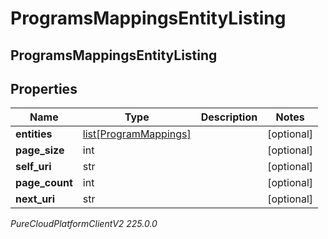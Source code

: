 # ProgramsMappingsEntityListing

## ProgramsMappingsEntityListing

## Properties

|Name | Type | Description | Notes|
|------------ | ------------- | ------------- | -------------|
| **entities** | [list[ProgramMappings]](ProgramMappings) |  | [optional] |
| **page_size** | int |  | [optional] |
| **self_uri** | str |  | [optional] |
| **page_count** | int |  | [optional] |
| **next_uri** | str |  | [optional] |



_PureCloudPlatformClientV2 225.0.0_
